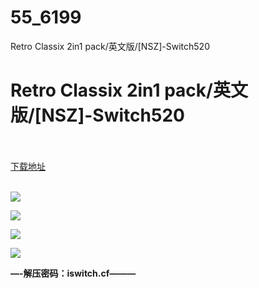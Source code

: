 # 55_6199
Retro Classix 2in1 pack/英文版/[NSZ]-Switch520
# Retro Classix 2in1 pack/英文版/[NSZ]-Switch520
 <br/></br>
[下载地址](https://www.switch520.cc/article/6199 "下载地址")
<br/></br>

<p><span><strong><img src="https://www.switch520.cc/muke_img/upload_art_editor_20200923-1_b18d82ad57d173c9e9983f85d789d531.jpg"></strong></span></p>
<p><span><strong><img src="https://www.switch520.cc/muke_img/upload_art_editor_20200923-1_b6c53d4ad172307676ddcd84739afcb5.jpg"></strong></span></p>
<p><span><strong><img src="https://www.switch520.cc/muke_img/upload_art_editor_20200923-1_4b8c30d3e6baf7c3cee73193c7db27f4.jpg"></strong></span></p>
<p><span><strong><img src="https://www.switch520.cc/muke_img/upload_art_editor_20200923-1_332f020246d88313c899910e4389dd21.jpg"></strong></span></p>
<p></p>
<p></p>
<p><span><strong>—-解压密码：iswitch.cf———</strong></span></p>
